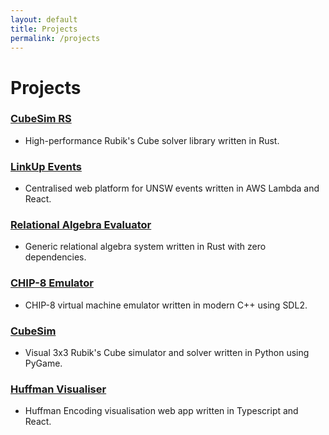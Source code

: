 ```yaml
---
layout: default
title: Projects
permalink: /projects
---
```

# Projects
### [**CubeSim RS**](https://github.com/V-Wong/CubeSimRS)
- High-performance Rubik's Cube solver library written in Rust.

### [**LinkUp Events**](https://linkupevents.com)
- Centralised web platform for UNSW events written in AWS Lambda and React.

### [Relational Algebra Evaluator](https://github.com/V-Wong/ra-evaluator)
- Generic relational algebra system written in Rust with zero dependencies.

### [CHIP-8 Emulator](https://github.com/V-Wong/chip8)
- CHIP-8 virtual machine emulator written in modern C++ using SDL2.

### [**CubeSim**](https://github.com/V-Wong/CubeSim)
- Visual 3x3 Rubik's Cube simulator and solver written in Python using PyGame.

### [**Huffman Visualiser**](https://vwong.dev/Huffman-Encoding)
- Huffman Encoding visualisation web app written in Typescript and React.
